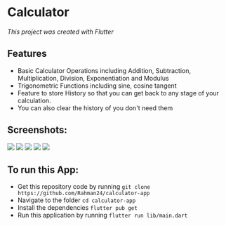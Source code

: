 # Calculator

_This project was created with Flutter_

## Features
- Basic Calculator Operations including Addition, Subtraction, Multiplication, Division, Exponentiation and Modulus
- Trigonometric Functions including sine, cosine tangent
- Feature to store History so that you can get back to any stage of your calculation.
- You can also clear the history of you don't need them 

## Screenshots:
![](assets/snips/1.png)
![](assets/snips/2.png)
![](assets/snips/3.png)
![](assets/snips/4.png)
![](assets/snips/5.png)

## To run this App:
- Get this repository code by running `git clone https://github.com/Rahman24/calculator-app`
- Navigate to the folder `cd calculator-app`
- Install the dependencies `flutter pub get`
- Run this application by running `flutter run lib/main.dart`
